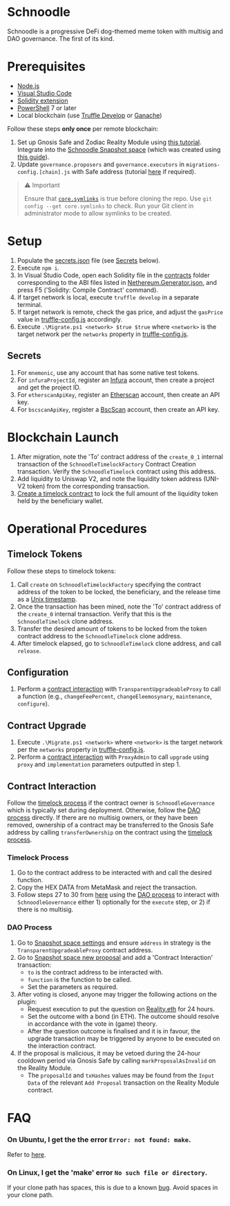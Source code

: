 # Schnoodle
Schnoodle is a progressive DeFi dog-themed meme token with multisig and DAO governance. The first of its kind.

# Prerequisites
- [Node.js](https://nodejs.org)
- [Visual Studio Code](https://code.visualstudio.com/)
- [Solidity extension](https://marketplace.visualstudio.com/items?itemName=JuanBlanco.solidity)
- [PowerShell](https://docs.microsoft.com/en-us/powershell/scripting/install/installing-powershell-core-on-windows) 7 or later
- Local blockchain (use [Truffle Develop](https://www.trufflesuite.com/docs/truffle/getting-started/using-truffle-develop-and-the-console#truffle-develop) or [Ganache](https://www.trufflesuite.com/ganache))

Follow these steps **only once** per remote blockchain:
1. Set up Gnosis Safe and Zodiac Reality Module using [this tutorial](https://gnosis.github.io/zodiac/docs/tutorial-module-reality/get-started/). Integrate into the [Schnoodle Snapshot space](https://snapshot.org/#/schnoodle.eth) (which was created using [this guide](https://docs.snapshot.org/spaces/create)).
1. Update `governance.proposers` and `governance.executors` in `migrations-config.[chain].js` with Safe address (tutorial [here](https://forum.openzeppelin.com/t/tutorial-on-using-a-gnosis-safe-multisig-with-a-timelock-to-upgrade-contracts-and-use-functions-in-a-proxy-contract/7272) if required).

> ⚠️ Important
>
> Ensure that [`core.symlinks`](https://git-scm.com/docs/git-config#Documentation/git-config.txt-coresymlinks) is true before cloning the repo. Use `git config --get core.symlinks` to check. Run your Git client in administrator mode to allow symlinks to be created.

# Setup
1. Populate the [secrets.json](secrets.json) file (see [Secrets](#secrets) below).
1. Execute `npm i`.
1. In Visual Studio Code, open each Solidity file in the [contracts](contracts) folder corresponding to the ABI files listed in [Nethereum.Generator.json](SchnoodleDApp/Nethereum.Generator.json), and press F5 ('Solidity: Compile Contract' command).
1. If target network is local, execute `truffle develop` in a separate terminal.
1. If target network is remote, check the gas price, and adjust the `gasPrice` value in [truffle-config.js](truffle-config.js) accordingly.
1. Execute `.\Migrate.ps1 <network> $true $true` where `<network>` is the target network per the `networks` property in [truffle-config.js](truffle-config.js).

## Secrets
1. For `mnemonic`, use any account that has some native test tokens.
1. For `infuraProjectId`,  register an [Infura](https://infura.io/register) account, then create a project and get the project ID.
1. For `etherscanApiKey`, register an [Etherscan](https://etherscan.io/register) account, then create an API key.
1. For `bscscanApiKey`, register a [BscScan](https://bscscan.com/register) account, then create an API key.

# Blockchain Launch
1. After migration, note the 'To' contract address of the `create_0_1` internal transaction of the `SchnoodleTimelockFactory` Contract Creation transaction. Verify the `SchnoodleTimelock` contract using this address.
1. Add liquidity to Uniswap V2, and note the liquidity token address (UNI-V2 token) from the corresponding transaction.
1. [Create a timelock contract](#timelock-tokens) to lock the full amount of the liquidity token held by the beneficiary wallet.

# Operational Procedures
## Timelock Tokens
Follow these steps to timelock tokens:
1. Call `create` on `SchnoodleTimelockFactory` specifying the contract address of the token to be locked, the beneficiary, and the release time as a [Unix timestamp](https://www.unixtimestamp.com).
1. Once the transaction has been mined, note the 'To' contract address of the `create_0` internal transaction. Verify that this is the `SchnoodleTimelock` clone address.
1. Transfer the desired amount of tokens to be locked from the token contract address to the `SchnoodleTimelock` clone address.
1. After timelock elapsed, go to `SchnoodleTimelock` clone address, and call `release`.

## Configuration
1. Perform a [contract interaction](#contract-interaction) with `TransparentUpgradeableProxy` to call a function (e.g., `changeFeePercent`, `changeEleemosynary`, `maintenance`, `configure`).

## Contract Upgrade
1. Execute `.\Migrate.ps1 <network>` where `<network>` is the target network per the `networks` property in [truffle-config.js](truffle-config.js).
1. Perform a [contract interaction](#contract-interaction) with `ProxyAdmin` to call `upgrade` using `proxy` and `implementation` parameters outputted in step 1.

## Contract Interaction
Follow the [timelock process](#timelock-process) if the contract owner is `SchnoodleGovernance` which is typically set during deployment. Otherwise, follow the [DAO process](#dao-process) directly. If there are no multisig owners, or they have been removed, ownership of a contract may be transferred to the Gnosis Safe address by calling `transferOwnership` on the contract using the [timelock process](#timelock-process).

### Timelock Process
1. Go to the contract address to be interacted with and call the desired function.
1. Copy the HEX DATA from MetaMask and reject the transaction.
1. Follow steps 27 to 30 from [here](https://forum.openzeppelin.com/t/tutorial-on-using-a-gnosis-safe-multisig-with-a-timelock-to-upgrade-contracts-and-use-functions-in-a-proxy-contract/7272) using the [DAO process](#dao-process) to interact with `SchnoodleGovernance` either 1) optionally for the `execute` step, or 2) if there is no multisig.

### DAO Process
1. Go to [Snapshot space settings](https://snapshot.org/#/schnoodle.eth/settings) and ensure `address` in strategy is the `TransparentUpgradeableProxy` contract address.
1. Go to [Snapshot space new proposal](https://snapshot.org/#/schnoodle.eth/create) and add a 'Contract Interaction' transaction:
    * `to` is the contract address to be interacted with.
    * `function` is the function to be called.
    * Set the parameters as required.
1. After voting is closed, anyone may trigger the following actions on the plugin:
    * Request execution to put the question on [Reality.eth](https://reality.eth.link/app/) for 24 hours.
    * Set the outcome with a bond (in ETH). The outcome should resolve in accordance with the vote in (game) theory.
    * After the question outcome is finalised and it is in favour, the upgrade transaction may be triggered by anyone to be executed on the interaction contract.
1. If the proposal is malicious, it may be vetoed during the 24-hour cooldown period via Gnosis Safe by calling `markProposalAsInvalid` on the Reality Module.
    * The `proposalId` and `txHashes` values may be found from the `Input Data` of the relevant `Add Proposal` transaction on the Reality Module contract.

# FAQ
### On Ubuntu, I get the the error `Error: not found: make`.
Refer to [here](https://stackoverflow.com/a/14772631/197591).

### On Linux, I get the 'make' error `No such file or directory`.
If your clone path has spaces, this is due to a known [bug](https://savannah.gnu.org/bugs/?712). Avoid spaces in your clone path.